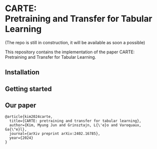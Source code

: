# CARTE: <br />Pretraining and Transfer for Tabular Learning

(The repo is still in construction, it will be available as soon a possible)

This repository contains the implementation of the paper CARTE: Pretraining and Transfer for Tabular Learning.

## Installation

<!-- - Installation of packages
- Downloading datasets and langauge models -->

## Getting started

## Our paper

```
@article{kim2024carte,
  title={CARTE: pretraining and transfer for tabular learning},
  author={Kim, Myung Jun and Grinsztajn, L{\'e}o and Varoquaux, Ga{\"e}l},
  journal={arXiv preprint arXiv:2402.16785},
  year={2024}
}
```
